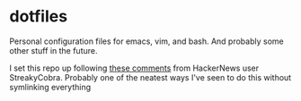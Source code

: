 # dotfiles

Personal configuration files for emacs, vim, and bash. And probably some other stuff in the future.

I set this repo up following [these comments](https://news.ycombinator.com/item?id=11070797) from HackerNews user StreakyCobra. Probably one of the neatest ways I've seen to do this without symlinking everything
